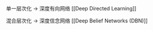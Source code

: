 单一层次化 $\longrightarrow$ 深度有向网络 [[Deep Directed Learning]]

混合层次化 $\longrightarrow$ 深度信念网络 [[Deep Belief Networks (DBN)]]




